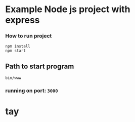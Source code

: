 # Example Node js project with express

### How to run project
```
npm install
npm start
```

## Path to start program 
```
bin/www
```
### running on port: `3000`

# tay